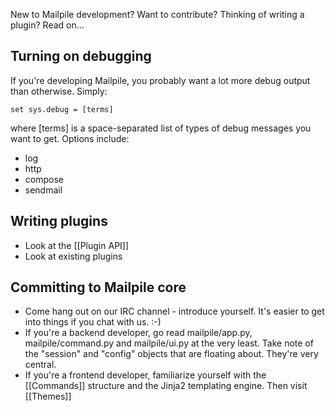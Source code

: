 New to Mailpile development? Want to contribute? Thinking of writing a plugin? Read on...

## Turning on debugging
If you're developing Mailpile, you probably want a lot more debug output than otherwise. Simply:

`set sys.debug = [terms]`

where [terms] is a space-separated list of types of debug messages you want to get. Options include:

* log
* http
* compose
* sendmail

## Writing plugins
* Look at the [[Plugin API]]
* Look at existing plugins

## Committing to Mailpile core
* Come hang out on our IRC channel - introduce yourself. It's easier to get into things if you chat with us. :-)
* If you're a backend developer, go read mailpile/app.py, mailpile/command.py and mailpile/ui.py at the very least. Take note of the "session" and "config" objects that are floating about. They're very central.
* If you're a frontend developer, familiarize yourself with the [[Commands]] structure and the Jinja2 templating engine. Then visit [[Themes]]